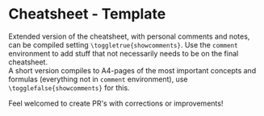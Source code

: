 # Cheatsheet - Template

Extended version of the cheatsheet, with personal comments and notes, can be compiled setting `\toggletrue{showcomments}`. Use the `comment` environment to add stuff that not necessarily needs to be on the final cheatsheet.  
A short version compiles to A4-pages of the most important concepts and formulas (everything not in `comment` environment), use `\togglefalse{showcomments}` for this.  

Feel welcomed to create PR's with corrections or improvements!

